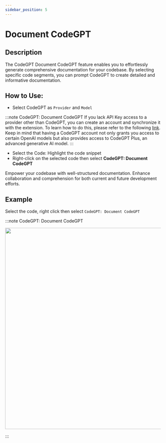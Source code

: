 ```yaml
---
sidebar_position: 5
---
```


# Document CodeGPT

## Description
The CodeGPT Document CodeGPT feature enables you to effortlessly generate comprehensive documentation for your codebase. By selecting specific code segments, you can prompt CodeGPT to create detailed and informative documentation.

## How to Use:
- Select CodeGPT as `Provider`  and `Model`

:::note CodeGPT: Document CodeGPT
If you lack API Key access to a provider other than CodeGPT, you can create an account and synchronize it with the extension. To learn how to do this, please refer to the following [link](https://intercom.help/codegpt/en/articles/8699317-connect-with-codegpt-new-extension). Keep in mind that having a CodeGPT account not only grants you access to certain OpenAI models but also provides access to CodeGPT Plus, an advanced generative AI model.
:::
- Select the Code: Highlight the code snippet
- Right-click on the selected code then select **CodeGPT: Document CodeGPT**

Empower your codebase with well-structured documentation. Enhance collaboration and comprehension for both current and future development efforts.

## Example
Select the code, right click then select `CodeGPT: Document CodeGPT`

:::note CodeGPT: Document CodeGPT
<p align="center">
  <img width="900" height="650" src="https://github.com/davila7/code-gpt-docs/assets/37567214/e057afd8-1d52-45e6-8224-1c4adba6d359" />
</p>
:::


